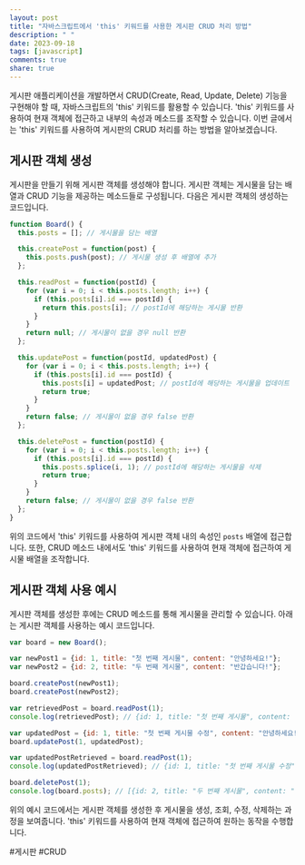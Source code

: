 ```yaml
---
layout: post
title: "자바스크립트에서 'this' 키워드를 사용한 게시판 CRUD 처리 방법"
description: " "
date: 2023-09-18
tags: [javascript]
comments: true
share: true
---
```


게시판 애플리케이션을 개발하면서 CRUD(Create, Read, Update, Delete) 기능을 구현해야 할 때, 자바스크립트의 'this' 키워드를 활용할 수 있습니다. 'this' 키워드를 사용하여 현재 객체에 접근하고 내부의 속성과 메소드를 조작할 수 있습니다. 이번 글에서는 'this' 키워드를 사용하여 게시판의 CRUD 처리를 하는 방법을 알아보겠습니다.

## 게시판 객체 생성

게시판을 만들기 위해 게시판 객체를 생성해야 합니다. 게시판 객체는 게시물을 담는 배열과 CRUD 기능을 제공하는 메소드들로 구성됩니다. 다음은 게시판 객체의 생성하는 코드입니다.

```javascript
function Board() {
  this.posts = []; // 게시물을 담는 배열

  this.createPost = function(post) {
    this.posts.push(post); // 게시물 생성 후 배열에 추가
  };

  this.readPost = function(postId) {
    for (var i = 0; i < this.posts.length; i++) {
      if (this.posts[i].id === postId) {
        return this.posts[i]; // postId에 해당하는 게시물 반환
      }
    }
    return null; // 게시물이 없을 경우 null 반환
  };

  this.updatePost = function(postId, updatedPost) {
    for (var i = 0; i < this.posts.length; i++) {
      if (this.posts[i].id === postId) {
        this.posts[i] = updatedPost; // postId에 해당하는 게시물을 업데이트
        return true;
      }
    }
    return false; // 게시물이 없을 경우 false 반환
  };

  this.deletePost = function(postId) {
    for (var i = 0; i < this.posts.length; i++) {
      if (this.posts[i].id === postId) {
        this.posts.splice(i, 1); // postId에 해당하는 게시물을 삭제
        return true;
      }
    }
    return false; // 게시물이 없을 경우 false 반환
  };
}
```

위의 코드에서 'this' 키워드를 사용하여 게시판 객체 내의 속성인 `posts` 배열에 접근합니다. 또한, CRUD 메소드 내에서도 'this' 키워드를 사용하여 현재 객체에 접근하여 게시물 배열을 조작합니다.

## 게시판 객체 사용 예시

게시판 객체를 생성한 후에는 CRUD 메소드를 통해 게시물을 관리할 수 있습니다. 아래는 게시판 객체를 사용하는 예시 코드입니다.

```javascript
var board = new Board();

var newPost1 = {id: 1, title: "첫 번째 게시물", content: "안녕하세요!"};
var newPost2 = {id: 2, title: "두 번째 게시물", content: "반갑습니다!"};

board.createPost(newPost1);
board.createPost(newPost2);

var retrievedPost = board.readPost(1);
console.log(retrievedPost); // {id: 1, title: "첫 번째 게시물", content: "안녕하세요!"}

var updatedPost = {id: 1, title: "첫 번째 게시물 수정", content: "안녕하세요! 수정된 내용입니다."};
board.updatePost(1, updatedPost);

var updatedPostRetrieved = board.readPost(1);
console.log(updatedPostRetrieved); // {id: 1, title: "첫 번째 게시물 수정", content: "안녕하세요! 수정된 내용입니다."}

board.deletePost(1);
console.log(board.posts); // [{id: 2, title: "두 번째 게시물", content: "반갑습니다!"}]
```

위의 예시 코드에서는 게시판 객체를 생성한 후 게시물을 생성, 조회, 수정, 삭제하는 과정을 보여줍니다. 'this' 키워드를 사용하여 현재 객체에 접근하여 원하는 동작을 수행합니다.

#게시판 #CRUD